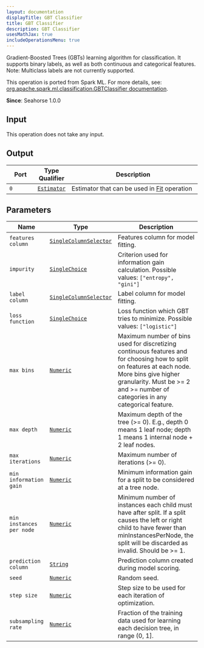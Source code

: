 ```yaml
---
layout: documentation
displayTitle: GBT Classifier
title: GBT Classifier
description: GBT Classifier
usesMathJax: true
includeOperationsMenu: true
---
```

Gradient-Boosted Trees (GBTs) learning algorithm for classification. It supports binary labels, as well as both continuous and categorical features. Note: Multiclass labels are not currently supported.

This operation is ported from Spark ML. For more details, see: <a target="_blank" href="http://spark.apache.org/docs/1.6.0/api/scala/index.html#org.apache.spark.ml.classification.GBTClassifier">org.apache.spark.ml.classification.GBTClassifier documentation</a>.

**Since**: Seahorse 1.0.0

## Input

This operation does not take any input.

## Output


<table>
<thead>
<tr>
<th style="width:15%">Port</th>
<th style="width:15%">Type Qualifier</th>
<th style="width:70%">Description</th>
</tr>
</thead>
<tbody>
    <tr><td><code>0</code></td><td><code><a href="../classes/estimator.html">Estimator</a></code></td><td>Estimator that can be used in <a href="fit.html">Fit</a> operation</td></tr>
</tbody>
</table>


## Parameters


<table class="table">
<thead>
<tr>
<th style="width:15%">Name</th>
<th style="width:15%">Type</th>
<th style="width:70%">Description</th>
</tr>
</thead>
<tbody>

<tr>
<td><code>features column</code></td>
<td><code><a href="../parameters.html#single_column_selector">SingleColumnSelector</a></code></td>
<td>Features column for model fitting.</td>
</tr>

<tr>
<td><code>impurity</code></td>
<td><code><a href="../parameters.html#single_choice">SingleChoice</a></code></td>
<td>Criterion used for information gain calculation. Possible values: <code>["entropy", "gini"]</code></td>
</tr>

<tr>
<td><code>label column</code></td>
<td><code><a href="../parameters.html#single_column_selector">SingleColumnSelector</a></code></td>
<td>Label column for model fitting.</td>
</tr>

<tr>
<td><code>loss function</code></td>
<td><code><a href="../parameters.html#single_choice">SingleChoice</a></code></td>
<td>Loss function which GBT tries to minimize. Possible values: <code>["logistic"]</code></td>
</tr>

<tr>
<td><code>max bins</code></td>
<td><code><a href="../parameters.html#numeric">Numeric</a></code></td>
<td>Maximum number of bins used for discretizing continuous features and for choosing how to split on features at each node. More bins give higher granularity. Must be >= 2 and >= number of categories in any categorical feature.</td>
</tr>

<tr>
<td><code>max depth</code></td>
<td><code><a href="../parameters.html#numeric">Numeric</a></code></td>
<td>Maximum depth of the tree (>= 0). E.g., depth 0 means 1 leaf node; depth 1 means 1 internal node + 2 leaf nodes.</td>
</tr>

<tr>
<td><code>max iterations</code></td>
<td><code><a href="../parameters.html#numeric">Numeric</a></code></td>
<td>Maximum number of iterations (>= 0).</td>
</tr>

<tr>
<td><code>min information gain</code></td>
<td><code><a href="../parameters.html#numeric">Numeric</a></code></td>
<td>Minimum information gain for a split to be considered at a tree node.</td>
</tr>

<tr>
<td><code>min instances per node</code></td>
<td><code><a href="../parameters.html#numeric">Numeric</a></code></td>
<td>Minimum number of instances each child must have after split. If a split causes the left or right child to have fewer than minInstancesPerNode, the split will be discarded as invalid. Should be >= 1.</td>
</tr>

<tr>
<td><code>prediction column</code></td>
<td><code><a href="../parameters.html#string">String</a></code></td>
<td>Prediction column created during model scoring.</td>
</tr>

<tr>
<td><code>seed</code></td>
<td><code><a href="../parameters.html#numeric">Numeric</a></code></td>
<td>Random seed.</td>
</tr>

<tr>
<td><code>step size</code></td>
<td><code><a href="../parameters.html#numeric">Numeric</a></code></td>
<td>Step size to be used for each iteration of optimization.</td>
</tr>

<tr>
<td><code>subsampling rate</code></td>
<td><code><a href="../parameters.html#numeric">Numeric</a></code></td>
<td>Fraction of the training data used for learning each decision tree, in range (0, 1].</td>
</tr>

</tbody>
</table>

